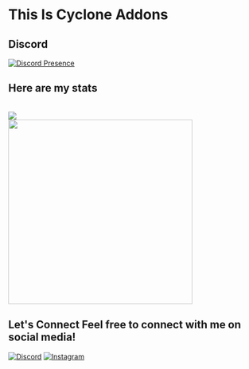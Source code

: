 # This Is Cyclone Addons

 ## Discord 
 [![Discord Presence](https://discord.c99.nl/widget/theme-2/769225935153004636.png)](https://discord.com/users/769225935153004636) 
  
 ## Here are my stats
 <br>
 <div align='left'> 
 <a href="https://github.com/kishan899?tab=repositories"> 
             <img src="https://github-readme-stats.vercel.app/api/top-langs/?username=CycloneAddons&bg_color=14151a&theme=dark&title_color=206DA2&text_color=FFFFFF&layout=compact&show_icons=true&border_color=206DA2&icon_color=206DA2&include_all_commits=true&border_radius=15&card_width=370"></img> 
           </a><br> 
           <a href="https://github.com/CycloneAddons"> 
             <img width="370" src="https://github-readme-stats.vercel.app/api?username=CycloneAddons&show_icons=true&bg_color=14151a&title_color=E1591F&text_color=FFFFFF&border_color=E1591F&icon_color=E1591F&include_all_commits=true&layout=compact&border_radius=15&card_width=370"></img> 
           </a> 
 </div>

 ## Let's Connect Feel free to connect with me on social media! 
  
 [![Discord](https://img.shields.io/badge/-Discord-7289DA?logo=discord&logoColor=white&style=flat)](https://discord.com/users/769225935153004636) 
 [![Instagram](https://img.shields.io/badge/-Instagram-E4405F?logo=instagram&logoColor=white&style=flat)](https://www.instagram.com/CycloneAddons/) 

 

